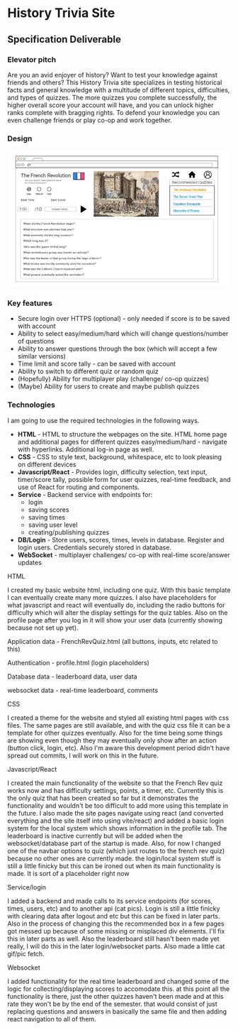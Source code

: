 
# History Trivia Site

## Specification Deliverable

### Elevator pitch

Are you an avid enjoyer of history? Want to test your knowledge against friends and others? This History Trivia site specializes in testing historical facts and general knowledge with a multitude of different topics, difficulties, and types of quizzes. The more quizzes you complete successfully, the higher overall score your account will have, and you can unlock higher ranks complete with bragging rights. To defend your knowledge you can even challenge friends or play co-op and work together. 

### Design

![French Revolution History Quiz Page Design](webmock.JPG)

### Key features

- Secure login over HTTPS (optional) - only needed if score is to be saved with account
- Ability to select easy/medium/hard which will change questions/number of questions
- Ability to answer questions through the box (which will accept a few similar versions)
- Time limit and score tally - can be saved with account
- Ability to switch to different quiz or random quiz
- (Hopefully) Ability for multiplayer play (challenge/ co-op quizzes)
- (Maybe) Ability for users to create and maybe publish quizzes

### Technologies

I am going to use the required technologies in the following ways.

- **HTML** - HTML to structure the webpages on the site. HTML home page and additional pages for different quizzes easy/medium/hard - navigate with hyperlinks. Additional log-in page as well.
- **CSS** - CSS to style text, background, whitespace, etc to look pleasing on different devices
- **Javascript/React** - Provides login, difficulty selection, text input, timer/score tally, possible form for user quizzes, real-time feedback, and use of React for routing and components.
- **Service** - Backend service with endpoints for:
  - login
  - saving scores
  - saving times
  - saving user level
  - creating/publishing quizzes
- **DB/Login** - Store users, scores, times, levels in database. Register and login users. Credentials securely stored in database.
- **WebSocket** - multiplayer challenges/ co-op with real-time score/answer updates

HTML

I created my basic website html, including one quiz. With this basic template I can eventually create many more quizzes. I also have placeholders for what javascript and react will eventually do, including the radio buttons for difficulty which will alter the display settings for the quiz tables. Also on the profile page after you log in it will show your user data (currently showing because not set up yet).

Application data - FrenchRevQuiz.html (all buttons, inputs, etc related to this) 

Authentication - profile.html (login placeholders) 

Database data - leaderboard data, user data 

websocket data - real-time leaderboard, comments

CSS

I created a theme for the website and styled all existing html pages with css files. The same pages are still available, and with the quiz css file it can be a template for other quizzes eventually. Also for the time being some things are showing even though they may eventually only show after an action (button click, login, etc). Also I'm aware this development period didn't have spread out commits, I will work on this in the future.

Javascript/React

I created the main functionality of the website so that the French Rev quiz works now and has difficulty settings, points, a timer, etc. Currently this is the only quiz that has been created so far but it demonstrates the functionality and wouldn't be too difficult to add more using this template in the future. I also made the site pages navigate using react (and converted everything and the site itself into using vite/react) and added a basic login system for the local system which shows information in the profile tab. The leaderboard is inactive currently but will be added when the websocket/database part of the startup is made. Also, for now I changed one of the navbar options to quiz (which just routes to the french rev quiz) because no other ones are currently made. the login/local system stuff is still a little finicky but this can be ironed out when its main functionality is made. It is sort of a placeholder right now

Service/login

I added a backend and made calls to its service endpoints (for scores, times, users, etc) and to another api (cat pics). Login is still a little finicky with clearing data after logout and etc but this can be fixed in later parts. Also in the process of changing this the recommended box in a few pages got messed up because of some missing or misplaced div elements. I'll fix this in later parts as well. Also the leaderboard still hasn't been made yet really, I will do this in the later login/websocket parts. Also made a little cat gif/pic fetch.

Websocket

I added functionality for the real time leaderboard and changed some of the logic for collecting/displaying scores to accomodate this. at this point all the functionality is there, just the other quizzes haven't been made and at this rate they won't be by the end of the semester. that would consist of just replacing questions and answers in basically the same file and then adding react navigation to all of them. 
